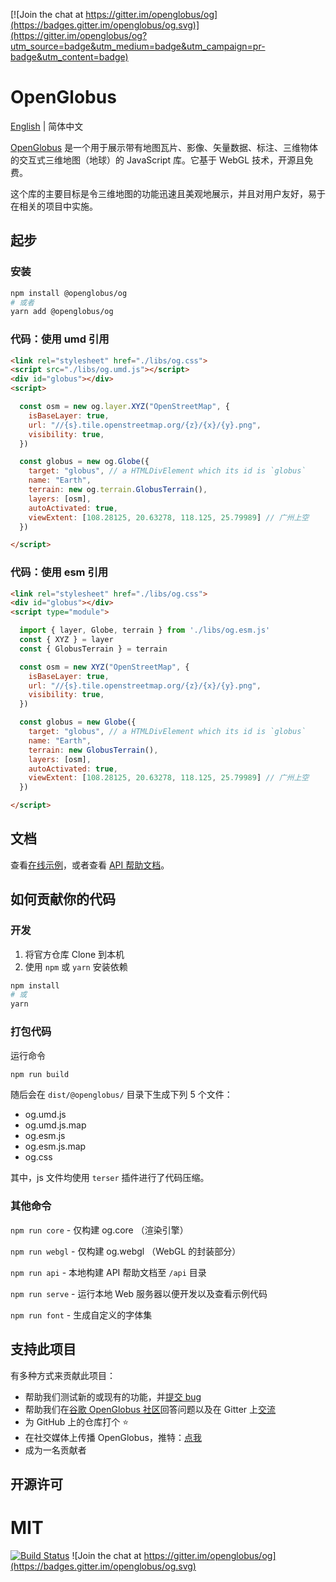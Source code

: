[![Join the chat at https://gitter.im/openglobus/og](https://badges.gitter.im/openglobus/og.svg)](https://gitter.im/openglobus/og?utm_source=badge&utm_medium=badge&utm_campaign=pr-badge&utm_content=badge)

# OpenGlobus

[English](README.md) | 简体中文

[OpenGlobus](http://www.openglobus.org/) 是一个用于展示带有地图瓦片、影像、矢量数据、标注、三维物体的交互式三维地图（地球）的 JavaScript 库。它基于 WebGL 技术，开源且免费。

这个库的主要目标是令三维地图的功能迅速且美观地展示，并且对用户友好，易于在相关的项目中实施。

## 起步

### 安装

```sh
npm install @openglobus/og
# 或者
yarn add @openglobus/og
```

### 代码：使用 umd 引用

``` html
<link rel="stylesheet" href="./libs/og.css">
<script src="./libs/og.umd.js"></script>
<div id="globus"></div>
<script>

  const osm = new og.layer.XYZ("OpenStreetMap", {
    isBaseLayer: true,
    url: "//{s}.tile.openstreetmap.org/{z}/{x}/{y}.png",
    visibility: true,
  })

  const globus = new og.Globe({
    target: "globus", // a HTMLDivElement which its id is `globus`
    name: "Earth",
    terrain: new og.terrain.GlobusTerrain(),
    layers: [osm],
    autoActivated: true,
    viewExtent: [108.28125, 20.63278, 118.125, 25.79989] // 广州上空
  })

</script>
```

### 代码：使用 esm 引用

```html
<link rel="stylesheet" href="./libs/og.css">
<div id="globus"></div>
<script type="module">

  import { layer, Globe, terrain } from './libs/og.esm.js'
  const { XYZ } = layer
  const { GlobusTerrain } = terrain

  const osm = new XYZ("OpenStreetMap", {
    isBaseLayer: true,
    url: "//{s}.tile.openstreetmap.org/{z}/{x}/{y}.png",
    visibility: true,
  })

  const globus = new Globe({
    target: "globus", // a HTMLDivElement which its id is `globus`
    name: "Earth",
    terrain: new GlobusTerrain(),
    layers: [osm],
    autoActivated: true,
    viewExtent: [108.28125, 20.63278, 118.125, 25.79989] // 广州上空
  })

</script>
```



## 文档

查看[在线示例](http://www.openglobus.org/examples.html)，或者查看 [API 帮助文档](http://www.openglobus.org/api/)。



## 如何贡献你的代码

### 开发

1. 将官方仓库 Clone 到本机
2. 使用 `npm` 或 `yarn` 安装依赖

``` sh
npm install
# 或
yarn
```

### 打包代码

运行命令

``` sh
npm run build
```

随后会在 `dist/@openglobus/` 目录下生成下列 5 个文件：

- og.umd.js
- og.umd.js.map
- og.esm.js
- og.esm.js.map
- og.css

其中，js 文件均使用 `terser` 插件进行了代码压缩。

### 其他命令

`npm run core` - 仅构建 og.core （渲染引擎）

`npm run webgl` - 仅构建 og.webgl （WebGL 的封装部分）

`npm run api` - 本地构建 API 帮助文档至 `/api` 目录

`npm run serve` - 运行本地 Web 服务器以便开发以及查看示例代码

`npm run font` - 生成自定义的字体集



## 支持此项目

有多种方式来贡献此项目：

- 帮助我们测试新的或现有的功能，并[提交 bug](https://github.com/openglobus/openglobus/issues)
- 帮助我们在[谷歌 OpenGlobus 社区](https://groups.google.com/d/forum/openglobus)回答问题以及在 Gitter 上[交流](https://gitter.im/openglobus/og)
- 为 GitHub 上的仓库打个 ⭐
- 在社交媒体上传播 OpenGlobus，推特：[点我](https://twitter.com/openglobus)
- 成为一名贡献者



## 开源许可

MIT
=======

[![Build Status](https://travis-ci.com/openglobus/openglobus.svg?branch=master)](https://travis-ci.com/openglobus/openglobus) ![Join the chat at https://gitter.im/openglobus/og](https://badges.gitter.im/openglobus/og.svg)


